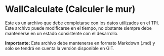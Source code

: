# WallCalculate (Calculer le mur)

Este es un archivo que debe completarse con los datos utilizados en el TPI. Este archivo puede modificarse en el tiempo, no obstante siempre debe mantenerse en un estado consistente con el desarrollo.

**Importante:** Este archivo debe mantenerse en formato Markdown (.md) y sólo se tendrá en cuenta la versión disponible en GIT.
